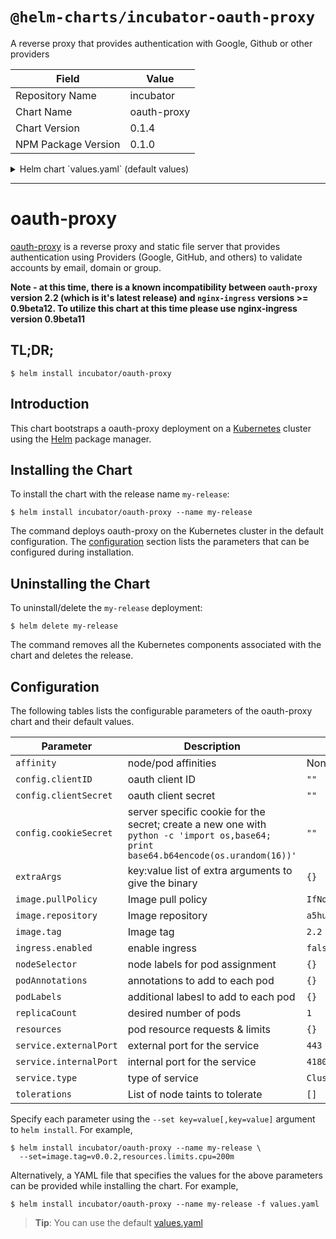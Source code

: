 # `@helm-charts/incubator-oauth-proxy`

A reverse proxy that provides authentication with Google, Github or other providers

| Field               | Value       |
| ------------------- | ----------- |
| Repository Name     | incubator   |
| Chart Name          | oauth-proxy |
| Chart Version       | 0.1.4       |
| NPM Package Version | 0.1.0       |

<details>

<summary>Helm chart `values.yaml` (default values)</summary>

```yaml
# Oauth client configuration specifics
config:
  # OAuth client ID
  clientID: 'XXXXXXX'
  # OAuth client secret
  clientSecret: 'XXXXXXXX'
  # Create a new secret with the following command
  # python -c 'import os,base64; print base64.b64encode(os.urandom(16))'
  cookieSecret: 'XXXXXXXXXX'

image:
  repository: 'a5huynh/oauth2_proxy'
  tag: '2.2'
  pullPolicy: 'IfNotPresent'

extraArgs:
  email-domain: '*'
  upstream: 'file:///dev/null'
  http-address: '0.0.0.0:4180'

service:
  type: ClusterIP
  externalPort: 443
  internalPort: 4180

ingress:
  enabled: false
  path: /
  # Used to create an Ingress record.
  # hosts:
  # - chart-example.local
  # annotations:
  #   kubernetes.io/ingress.class: nginx
  #   kubernetes.io/tls-acme: "true"
  # tls:
  # Secrets must be manually created in the namespace.
  # - secretName: chart-example-tls
  #   hosts:
  #     - chart-example.local

resources:
  {}
  # limits:
  #   cpu: 100m
  #   memory: 300Mi
  # requests:
  #   cpu: 100m
  #   memory: 300Mi

# Affinity for pod assignment
# Ref: https://kubernetes.io/docs/concepts/configuration/assign-pod-node/#affinity-and-anti-affinity
# affinity: {}

# Tolerations for pod assignment
# Ref: https://kubernetes.io/docs/concepts/configuration/taint-and-toleration/
tolerations: []

# Node labels for pod assignment
# Ref: https://kubernetes.io/docs/user-guide/node-selection/
nodeSelector: {}

podAnnotations: {}
podLabels: {}
replicaCount: 1
```

</details>

---

# oauth-proxy

[oauth-proxy](https://github.com/bitly/oauth2_proxy) is a reverse proxy and static file server that provides authentication using Providers (Google, GitHub, and others) to validate accounts by email, domain or group.

**Note - at this time, there is a known incompatibility between `oauth-proxy` version 2.2 (which is it's latest release) and `nginx-ingress` versions >= 0.9beta12. To utilize this chart at this time please use nginx-ingress version 0.9beta11**

## TL;DR;

```console
$ helm install incubator/oauth-proxy
```

## Introduction

This chart bootstraps a oauth-proxy deployment on a [Kubernetes](http://kubernetes.io) cluster using the [Helm](https://helm.sh) package manager.

## Installing the Chart

To install the chart with the release name `my-release`:

```console
$ helm install incubator/oauth-proxy --name my-release
```

The command deploys oauth-proxy on the Kubernetes cluster in the default configuration. The [configuration](#configuration) section lists the parameters that can be configured during installation.

## Uninstalling the Chart

To uninstall/delete the `my-release` deployment:

```console
$ helm delete my-release
```

The command removes all the Kubernetes components associated with the chart and deletes the release.

## Configuration

The following tables lists the configurable parameters of the oauth-proxy chart and their default values.

| Parameter              | Description                                                                                                                         | Default                |
| ---------------------- | ----------------------------------------------------------------------------------------------------------------------------------- | ---------------------- |
| `affinity`             | node/pod affinities                                                                                                                 | None                   |
| `config.clientID`      | oauth client ID                                                                                                                     | `""`                   |
| `config.clientSecret`  | oauth client secret                                                                                                                 | `""`                   |
| `config.cookieSecret`  | server specific cookie for the secret; create a new one with `python -c 'import os,base64; print base64.b64encode(os.urandom(16))'` | `""`                   |
| `extraArgs`            | key:value list of extra arguments to give the binary                                                                                | `{}`                   |
| `image.pullPolicy`     | Image pull policy                                                                                                                   | `IfNotPresent`         |
| `image.repository`     | Image repository                                                                                                                    | `a5huynh/oauth2_proxy` |
| `image.tag`            | Image tag                                                                                                                           | `2.2`                  |
| `ingress.enabled`      | enable ingress                                                                                                                      | `false`                |
| `nodeSelector`         | node labels for pod assignment                                                                                                      | `{}`                   |
| `podAnnotations`       | annotations to add to each pod                                                                                                      | `{}`                   |
| `podLabels`            | additional labesl to add to each pod                                                                                                | `{}`                   |
| `replicaCount`         | desired number of pods                                                                                                              | `1`                    |
| `resources`            | pod resource requests & limits                                                                                                      | `{}`                   |
| `service.externalPort` | external port for the service                                                                                                       | `443`                  |
| `service.internalPort` | internal port for the service                                                                                                       | `4180`                 |
| `service.type`         | type of service                                                                                                                     | `ClusterIP`            |
| `tolerations`          | List of node taints to tolerate                                                                                                     | `[]`                   |

Specify each parameter using the `--set key=value[,key=value]` argument to `helm install`. For example,

```console
$ helm install incubator/oauth-proxy --name my-release \
  --set=image.tag=v0.0.2,resources.limits.cpu=200m
```

Alternatively, a YAML file that specifies the values for the above parameters can be provided while installing the chart. For example,

```console
$ helm install incubator/oauth-proxy --name my-release -f values.yaml
```

> **Tip**: You can use the default [values.yaml](values.yaml)
